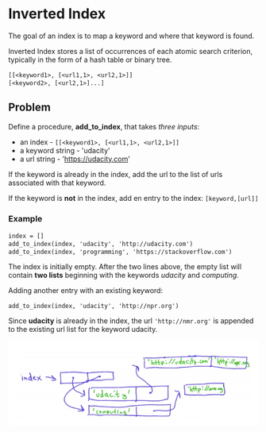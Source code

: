 # Inverted Index
The goal of an index is to map a keyword and where that keyword is found.

Inverted Index stores a list of occurrences of each atomic search criterion, typically in the form of a hash table or binary tree.
```
[[<keyword1>, [<url1,1>, <url2,1>]]
[<keyword2>, [<url2,1>]...]
```

## Problem
Define a procedure, **add_to_index**, that takes *three inputs*:
* an index - `[[<keyword1>, [<url1,1>, <url2,1>]]`
* a keyword string - 'udacity'
* a url string - 'https://udacity.com'

If the keyword is already in the index, add the url to the list of urls associated with that keyword.

If the keyword is **not** in the index, add en entry to the index: `[keyword,[url]]`

### Example
```
index = []
add_to_index(index, 'udacity', 'http://udacity.com')
add_to_index(index, 'programming', 'https://stackoverflow.com')
```

The index is initially empty. After the two lines above, the empty list will contain **two lists** beginning with the keywords *udacity* and *computing*.

Adding another entry with an existing keyword:
```
add_to_index(index, 'udacity', 'http://npr.org')
```
Since **udacity** is already in the index, the url `'http://nmr.org'` is appended to the existing url list for the keyword udacity.

![](../images/2017-08-11-13-46-48.png)